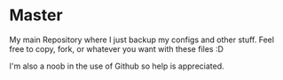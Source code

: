 # Master
My main Repository where I just backup my configs and other stuff.
Feel free to copy, fork, or whatever you want with these files :D

I'm also a noob in the use of Github so help is appreciated.
